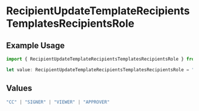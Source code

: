 # RecipientUpdateTemplateRecipientsTemplatesRecipientsRole

## Example Usage

```typescript
import { RecipientUpdateTemplateRecipientsTemplatesRecipientsRole } from "@documenso/sdk-typescript/models/operations";

let value: RecipientUpdateTemplateRecipientsTemplatesRecipientsRole = "SIGNER";
```

## Values

```typescript
"CC" | "SIGNER" | "VIEWER" | "APPROVER"
```